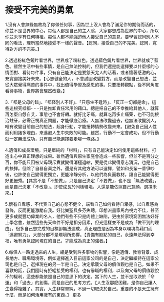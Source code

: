 # 接受不完美的勇氣


<div id="id_590e9e698819a9302836841" class="text_exposed_root text_exposed"><span>1.沒有人會無緣無故為了你做任何事，因為世上沒人會為</span><wbr><span class="word_break"></span><span>了滿足你的期待而活的，你並不是世界的中心，每個人都是</span><wbr><span class="word_break"></span><span>自己的主人翁，大家都想成為世界的中心，所以你並未享有</span><wbr><span class="word_break"></span><span>任何特權。每個人都不能強迫他人接受自己的意見，要學習</span><wbr><span class="word_break"></span><span>認同別人不同的看法，理所當然地接受不一樣的聲音。【認</span><wbr><span class="word_break"></span>同，接受自己的不完美。認同，寬待對方的不完美。】<br> <br><span> 2.透過粉紅色鏡片看世界，世界成了粉紅色，透過藍色鏡</span><wbr><span class="word_break"></span><span>片看世界，世界就成了藍色。雖然生活中有些事情，是自己</span><wbr><span class="word_break"></span><span>無法控制的，但我們還是能選擇要以什麼樣的心情面對、看</span><wbr><span class="word_break"></span><span>待每件事，只有自己能決定是要怨天尤人的活著，或者懷著</span><wbr><span class="word_break"></span><span>感激的心，充實迎接美好未來。【心志健全的人，不會試圖</span><wbr><span class="word_break"></span><span>改變對方，而是改變自己想法，並從大眾覺得痛苦的事件中</span><wbr><span class="word_break"></span><span>，找出值得學習及感恩的事。只要扭轉觀點，從不同角度看</span><wbr><span class="word_break"></span>待事物，世界將會驟然改變。】<br> <br><span> 3.「都是父母的錯」、「都怪別人不好」、「只怨生不逢</span><wbr><span class="word_break"></span>時」、「反正一切都是命」，這些追根究柢都<span class="text_exposed_hide">⋯⋯</span><span class="text_exposed_show"><span>只是推卸責任常用的藉口。總是把自己的不幸推給其他人，</span><wbr><span class="word_break"></span><span>就算再怎麼自怨自艾，事態也不會好轉。就好比牙痛，就算</span><wbr><span class="word_break"></span><span>吃再多止痛藥，也不可能根治蛀牙，必需正視真正問題，才</span><wbr><span class="word_break"></span><span>能徹底治療。人無法改變過去，也無法改變別人，唯有改變</span><wbr><span class="word_break"></span><span>目前自己的想法，起身行動，才能扭轉情勢改變未來。【避</span><wbr><span class="word_break"></span><span>免自己因人性而利用諸多理由，來逃避人生中失敗的可能。</span><wbr><span class="word_break"></span><span>雖然，行動不一定會成功，但不行動就一定無法成功，只有</span><wbr><span class="word_break"></span>自己能選擇要走哪一條路。】<br> <br><span> 4.遺傳和成長環境，只是單純的「材料」，只有自己能決</span><wbr><span class="word_break"></span><span>定如何使用這些材料，打造出心中真正理想的成果。雖然遺</span><wbr><span class="word_break"></span><span>傳與原生家庭會造成一些影響，但並不是百分之百，你不能</span><wbr><span class="word_break"></span><span>只因被父母親斥責就變得消極退縮，要是從此變得意志消沉</span><wbr><span class="word_break"></span><span>，也是自己的抉擇。但除了自暴自棄之外，還是有其他方法</span><wbr><span class="word_break"></span><span>可以選擇，譬如和長輩一番爭吵後，也許使自己變得更獨立</span><wbr><span class="word_break"></span><span>，更能冷靜分析，以他們為負面教材，讓自己能變得更好更</span><wbr><span class="word_break"></span><span>優秀。【其實不是「不想做」，只是自己決定「不要做」，</span><wbr><span class="word_break"></span><span>也不是「無法改變」，而是自己決定「不改變」。即使成長</span><wbr><span class="word_break"></span>於同樣環境，人還是能依照自己意願，選擇未來。】<br> <br><span> 5.懷有自卑感，不代表自己的心態不健全，端看自己如何</span><wbr><span class="word_break"></span><span>看待自卑感，以自卑感為發條，反而更能激勵自我。好比樂</span><wbr><span class="word_break"></span><span>聖貝多芬失聰，印想派畫家馬內視力不佳，甚至更多成就豐</span><wbr><span class="word_break"></span><span>功偉業的名人，他們有些不只是肉體上缺陷，更由於家境窮</span><wbr><span class="word_break"></span><span>困無法好好上學念書，雖然這些先天條件不好是扣分因素，</span><wbr><span class="word_break"></span><span>但光這樣並不是成為「做不到的理由」。很多自己想完成的</span><wbr><span class="word_break"></span><span>目標卻無法達成，真正理由是因為本身以環境為藉口而「逃</span><wbr><span class="word_break"></span><span>避努力」，大部分都不是環境所影響。【責備有缺點的自己</span><wbr><span class="word_break"></span><span>，永遠無法得到幸福，唯有勇氣認同現在的自己，才能成為</span><wbr><span class="word_break"></span>真正的強者。】<br> <br><span> 6.每個人一路走過來的人生，總是受到許多事物的影響，</span><wbr><span class="word_break"></span><span>像是遺傳、教育背景、成長地方、職場環境等，例如選擇進</span><wbr><span class="word_break"></span><span>入目前這家公司的是自己，決定繼續待在這家公司也是自己</span><wbr><span class="word_break"></span><span>，選擇現在的另一半是自己，決定承襲父母的價值觀也是自</span><wbr><span class="word_break"></span><span>己。如果不喜歡的話，我們隨時有拒絕接受的權利，也有辭</span><wbr><span class="word_break"></span><span>職的權利，以及向父母的價值觀說不的權利，這些都能依照</span><wbr><span class="word_break"></span><span>自己的意思下的決定。當下的人生，並不是取決於「命運」</span><wbr><span class="word_break"></span><span>和「過去」的創傷，而是自己的思考方式。【人生沒那麼困</span><wbr><span class="word_break"></span><span>難，是你自己讓人生變得複雜了。其實，人生非常單純，不</span><wbr><span class="word_break"></span><span>過一切取決於自己。重要的不是天生擁有什麼，而是如何活</span><wbr><span class="word_break"></span>用擁有的東西。】</span><span class="text_exposed_hide"> <span class="text_exposed_link"><a class="see_more_link" data-interaction-root-id="_24_q" onclick="var func = function(e) { e.preventDefault(); }; var parent = Parent.byClass(this, &quot;text_exposed_root&quot;); if (parent &amp;&amp; parent.getAttribute(&quot;id&quot;) == &quot;id_590e9e698819a9302836841&quot;) { CSS.addClass(parent, &quot;text_exposed&quot;); Arbiter.inform(&quot;reflow&quot;); }; func(event); " href="#" data-ft="{&quot;tn&quot;:&quot;e&quot;}" role="button"><span class="see_more_link_inner">更多</span></a></span></span></div>